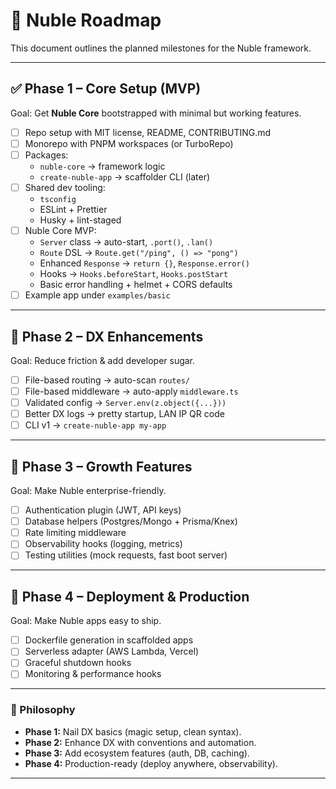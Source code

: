 # 🚀 Nuble Roadmap

This document outlines the planned milestones for the Nuble framework.

---

## ✅ Phase 1 – Core Setup (MVP)

Goal: Get **Nuble Core** bootstrapped with minimal but working features.

- [ ] Repo setup with MIT license, README, CONTRIBUTING.md
- [ ] Monorepo with PNPM workspaces (or TurboRepo)
- [ ] Packages:
  - `nuble-core` → framework logic
  - `create-nuble-app` → scaffolder CLI (later)
- [ ] Shared dev tooling:
  - `tsconfig`
  - ESLint + Prettier
  - Husky + lint-staged
- [ ] Nuble Core MVP:
  - `Server` class → auto-start, `.port()`, `.lan()`
  - `Route` DSL → `Route.get("/ping", () => "pong")`
  - Enhanced `Response` → `return {}`, `Response.error()`
  - Hooks → `Hooks.beforeStart`, `Hooks.postStart`
  - Basic error handling + helmet + CORS defaults
- [ ] Example app under `examples/basic`

---

## 🔄 Phase 2 – DX Enhancements

Goal: Reduce friction & add developer sugar.

- [ ] File-based routing → auto-scan `routes/`
- [ ] File-based middleware → auto-apply `middleware.ts`
- [ ] Validated config → `Server.env(z.object({...}))`
- [ ] Better DX logs → pretty startup, LAN IP QR code
- [ ] CLI v1 → `create-nuble-app my-app`

---

## 🚧 Phase 3 – Growth Features

Goal: Make Nuble enterprise-friendly.

- [ ] Authentication plugin (JWT, API keys)
- [ ] Database helpers (Postgres/Mongo + Prisma/Knex)
- [ ] Rate limiting middleware
- [ ] Observability hooks (logging, metrics)
- [ ] Testing utilities (mock requests, fast boot server)

---

## 🏁 Phase 4 – Deployment & Production

Goal: Make Nuble apps easy to ship.

- [ ] Dockerfile generation in scaffolded apps
- [ ] Serverless adapter (AWS Lambda, Vercel)
- [ ] Graceful shutdown hooks
- [ ] Monitoring & performance hooks

---

### 🎯 Philosophy

- **Phase 1:** Nail DX basics (magic setup, clean syntax).
- **Phase 2:** Enhance DX with conventions and automation.
- **Phase 3:** Add ecosystem features (auth, DB, caching).
- **Phase 4:** Production-ready (deploy anywhere, observability).

---